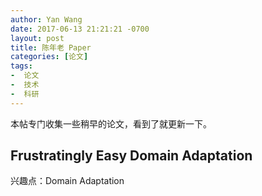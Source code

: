 ```yaml
---
author: Yan Wang
date: 2017-06-13 21:21:21 -0700
layout: post
title: 陈年老 Paper
categories: [论文]
tags:
-  论文
-  技术
-  科研
---
```


本帖专门收集一些稍早的论文，看到了就更新一下。

## Frustratingly Easy Domain Adaptation

兴趣点：Domain Adaptation

